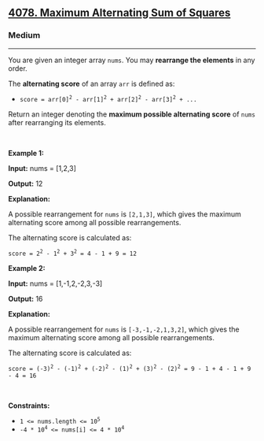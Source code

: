 <h2><a href="https://leetcode.com/problems/maximum-alternating-sum-of-squares/">4078. Maximum Alternating Sum of Squares</a></h2><h3>Medium</h3><hr><p>You are given an integer array <code>nums</code>. You may <strong>rearrange the elements</strong> in any order.</p>

<p>The <strong>alternating score</strong> of an array <code>arr</code> is defined as:</p>

<ul>
	<li><code>score = arr[0]<sup>2</sup> - arr[1]<sup>2</sup> + arr[2]<sup>2</sup> - arr[3]<sup>2</sup> + ...</code></li>
</ul>

<p>Return an integer denoting the <strong>maximum possible alternating score</strong> of <code>nums</code> after rearranging its elements.</p>

<p>&nbsp;</p>
<p><strong class="example">Example 1:</strong></p>

<div class="example-block">
<p><strong>Input:</strong> <span class="example-io">nums = [1,2,3]</span></p>

<p><strong>Output:</strong> <span class="example-io">12</span></p>

<p><strong>Explanation:</strong></p>

<p>A possible rearrangement for <code>nums</code> is <code>[2,1,3]</code>, which gives the maximum alternating score among all possible rearrangements.</p>

<p>The alternating score is calculated as:</p>

<p><code>score = 2<sup>2</sup> - 1<sup>2</sup> + 3<sup>2</sup> = 4 - 1 + 9 = 12</code></p>
</div>

<p><strong class="example">Example 2:</strong></p>

<div class="example-block">
<p><strong>Input:</strong> <span class="example-io">nums = [1,-1,2,-2,3,-3]</span></p>

<p><strong>Output:</strong> <span class="example-io">16</span></p>

<p><strong>Explanation:</strong></p>

<p>A possible rearrangement for <code>nums</code> is <code>[-3,-1,-2,1,3,2]</code>, which gives the maximum alternating score among all possible rearrangements.</p>

<p>The alternating score is calculated as:</p>

<p><code>score = (-3)<sup>2</sup> - (-1)<sup>2</sup> + (-2)<sup>2</sup> - (1)<sup>2</sup> + (3)<sup>2</sup> - (2)<sup>2</sup> = 9 - 1 + 4 - 1 + 9 - 4 = 16</code></p>
</div>

<p>&nbsp;</p>
<p><strong>Constraints:</strong></p>

<ul>
	<li><code>1 &lt;= nums.length &lt;= 10<sup>5</sup></code></li>
	<li><code>-4 * 10<sup>4</sup> &lt;= nums[i] &lt;= 4 * 10<sup>4</sup></code></li>
</ul>
